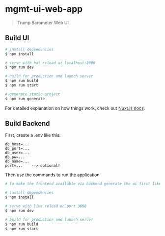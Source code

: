 # mgmt-ui-web-app

> Trump Barometer Web UI

## Build UI

```bash
# install dependencies
$ npm install

# serve with hot reload at localhost:3000
$ npm run dev

# build for production and launch server
$ npm run build
$ npm run start

# generate static project
$ npm run generate
```

For detailed explanation on how things work, check out [Nuxt.js docs](https://nuxtjs.org).

## Build Backend

First, create a .env like this:
```
db_host=...
db_port=...
db_user=...
db_pw=...
db_name=...
port=...    --> optional!
```

Then use the commands to run the application
```bash
# to make the frontend available via backend generate the ui first like described above!

# install dependencies
$ npm install

# serve with live reload on port 3000
$ npm run dev

# build for production and launch server
$ npm run build
$ npm run start
```
